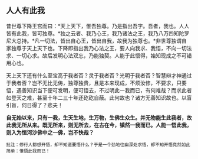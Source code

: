 ## 人人有此我

昔世尊下降王宫而曰：*天上天下，惟吾独尊。乃是指出吾字。吾者，我也。人人皆有此我，皆可独尊。*独之云者、我乃心王，我乃诸法之王，我乃八万四知陀罗尼大总持。*凡一切法，皆出自心王，皆出自我，故我为独尊也。*非世尊独谓自家独尊于天上天下也。下降即指出我乃心法之王，要人向我求、我悟，不向一切法求、一切心求。故后发明心法双忘，乃能独契。人能于此悟得，始知现成之不可错用心也。

天上天下还有什么至宝高于我者否？灵于我者否？光明于我者否？智慧辩才神通过于我者否？岂不无比无俦，独尊独贵，且是本来现成，不烦汝修，不要求，只要悟，遇善知识当下便可发明，便可悟去，不过明此一我而已，有何难哉？而求此者如登天之难，甚至十年二三十年还矻矻自蔽。此何故也？诸方无善知识故也。以盲引盲，何日得了？悲夫！

**自无始以来，只有一我，生天生地，生万物，生佛生众生。并无物能生此我者，故此我无所从来。既无所来，则无所去，在古在今，镇然一我而已。人能一悟此我，则入为恒河沙佛中之一佛，岂不快哉？**

```xu
批注：修行人都想开悟，却不知道要悟什么？于是一个劲地往幽深处求悟，却不知开悟竟然如此简单：惟悟此我而已！
```
